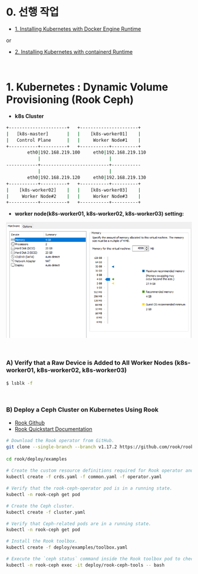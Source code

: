 # 0. 선행 작업

- [1. Installing Kubernetes with Docker Engine Runtime](https://github.com/revenge1005/k8s-cluster-setup/tree/main/Container%20runtime/01.%20Docker%20Engine)

or

- [2. Installing Kubernetes with containerd Runtime](https://github.com/revenge1005/k8s-cluster-setup/tree/main/Container%20runtime/02.%20containerd)

<br>

# 1. Kubernetes : Dynamic Volume Provisioning (Rook Ceph)

- **k8s Cluster**

```bash
+----------------------+   +----------------------+
|   [k8s-master]       |   |    [k8s-worker01]    |
|   Control Plane      |   |     Worker Node#1    |
+-----------+----------+   +-----------+----------+
        eth0|192.168.219.100     eth0|192.168.219.110
            |                          |
------------+--------------------------+-----------
            |                          |
        eth0|192.168.219.120     eth0|192.168.219.130
+-----------+----------+   +-----------+----------+
|    [k8s-worker02]    |   |    [k8s-worker03]    |
|     Worker Node#2    |   |     Worker Node#3    |
+-----------+----------+   +-----------+----------+
```

- **worker node(k8s-worker01, k8s-worker02, k8s-worker03) setting:**

![ceph_cpu_memory](https://github.com/revenge1005/k8s-cluster-setup/blob/main/03.%20Dynamic%20Volume%20Provisioning/03-04.%20rook_ceph/rook_ceph_cpu_memoy.PNG)

<BR>

### A) Verify that a Raw Device is Added to All Worker Nodes (k8s-worker01, k8s-worker02, k8s-worker03)

```bash
$ lsblk -f
```

<BR>

### B) Deploy a Ceph Cluster on Kubernetes Using Rook

- [Rook Github](https://github.com/rook/rook?tab=readme-ov-file)
- [Rook Quickstart Documentation](https://rook.github.io/docs/rook/latest-release/Getting-Started/quickstart/)

```bash
# Download the Rook operator from GitHub.
git clone --single-branch --branch v1.17.2 https://github.com/rook/rook.git
 
cd rook/deploy/examples 
```

```bash
# Create the custom resource definitions required for Rook operator and deploy Rook operator resources to the Kubernetes cluster.
kubectl create -f crds.yaml -f common.yaml -f operator.yaml
```

```bash
# Verify that the rook-ceph-operator pod is in a running state.
kubectl -n rook-ceph get pod
```

```bash
# Create the Ceph cluster.
kubectl create -f cluster.yaml
```

```bash
# Verify that Ceph-related pods are in a running state.
kubectl -n rook-ceph get pod
```

```bash
# Install the Rook toolbox.
kubectl create -f deploy/examples/toolbox.yaml
```

```bash
# Execute the `ceph status` command inside the Rook toolbox pod to check the Ceph cluster status.
kubectl -n rook-ceph exec -it deploy/rook-ceph-tools -- bash
```